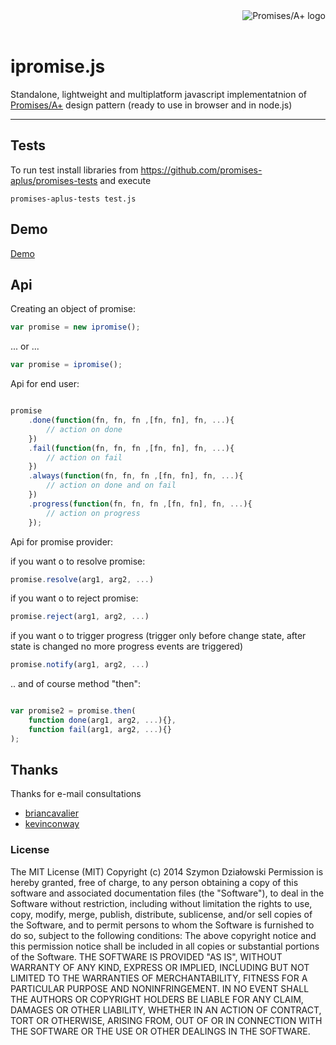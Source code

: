 <!--

<a href="http://promises-aplus.github.com/promises-spec"><img src="https://promises-aplus.github.com/promises-spec/assets/logo-small.png" alt="Promises/A+ logo" align="right"></a>
-->

<a href="http://promisesaplus.com/">
    <img src="http://promisesaplus.com/assets/logo-small.png" alt="Promises/A+ logo"
         title="Promises/A+ 1.0 compliant" align="right"/>
</a>
</br></br>

# ipromise.js 

Standalone, lightweight and multiplatform javascript implementatnion of 
[Promises/A+](http://promises-aplus.github.com/promises-spec) design pattern (ready to use in browser and in node.js)


***



## Tests

To run test install libraries from https://github.com/promises-aplus/promises-tests and execute

    promises-aplus-tests test.js

## Demo

  [Demo](http://stopsopa.bitbucket.org/demos/ipromise/demo.html)

## Api

Creating an object of promise:


```javascript
var promise = new ipromise();
```

... or ...

```javascript
var promise = ipromise();
```


Api for end user:


```javascript

promise
    .done(function(fn, fn, fn ,[fn, fn], fn, ...){
        // action on done
    })
    .fail(function(fn, fn, fn ,[fn, fn], fn, ...){
        // action on fail
    })
    .always(function(fn, fn, fn ,[fn, fn], fn, ...){
        // action on done and on fail
    })
    .progress(function(fn, fn, fn ,[fn, fn], fn, ...){
        // action on progress
    });

```


Api for promise provider:

if you want o to resolve promise:


```javascript
promise.resolve(arg1, arg2, ...)
```


if you want o to reject promise:


```javascript
promise.reject(arg1, arg2, ...)
```

if you want o to trigger progress (trigger only before change state, after state is changed no more progress events are triggered)


```javascript
promise.notify(arg1, arg2, ...)
```



.. and of course method "then":

```javascript

var promise2 = promise.then(
    function done(arg1, arg2, ...){}, 
    function fail(arg1, arg2, ...){}
);

```

## Thanks

Thanks for e-mail consultations

- [briancavalier](https://github.com/briancavalier)
- [kevinconway](https://github.com/kevinconway)


### License

The MIT License (MIT)
Copyright (c) 2014 Szymon Działowski
Permission is hereby granted, free of charge, to any person obtaining a copy of this software and associated documentation files (the "Software"), to deal in the Software without restriction, including without limitation the rights to use, copy, modify, merge, publish, distribute, sublicense, and/or sell copies of the Software, and to permit persons to whom the Software is furnished to do so, subject to the following conditions:
The above copyright notice and this permission notice shall be included in all copies or substantial portions of the Software.
THE SOFTWARE IS PROVIDED "AS IS", WITHOUT WARRANTY OF ANY KIND, EXPRESS OR IMPLIED, INCLUDING BUT NOT LIMITED TO THE WARRANTIES OF MERCHANTABILITY, FITNESS FOR A PARTICULAR PURPOSE AND NONINFRINGEMENT. IN NO EVENT SHALL THE AUTHORS OR COPYRIGHT HOLDERS BE LIABLE FOR ANY CLAIM, DAMAGES OR OTHER LIABILITY, WHETHER IN AN ACTION OF CONTRACT, TORT OR OTHERWISE, ARISING FROM, OUT OF OR IN CONNECTION WITH THE SOFTWARE OR THE USE OR OTHER DEALINGS IN THE SOFTWARE.

